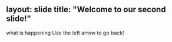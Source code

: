 layout: slide
title: "Welcome to our second slide!"
---
what is happening
Use the left arrow to go back!
